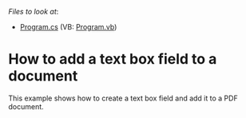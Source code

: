 <!-- default file list -->
*Files to look at*:

* [Program.cs](./CS/AddTextBoxField/Program.cs) (VB: [Program.vb](./VB/AddTextBoxField/Program.vb))
<!-- default file list end -->
# How to add a text box field to a document


This example shows how to create a text box field and add it to a PDF document.

<br/>


